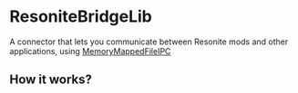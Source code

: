 # ResoniteBridgeLib
A connector that lets you communicate between Resonite mods and other applications, using [MemoryMappedFileIPC](https://github.com/Phylliida/MemoryMappedFileIPC)

## How it works?



